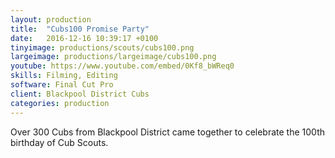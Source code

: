 ```yaml
---
layout: production
title:  "Cubs100 Promise Party"
date:   2016-12-16 10:39:17 +0100
tinyimage: productions/scouts/cubs100.png
largeimage: productions/largeimage/cubs100.png
youtube: https://www.youtube.com/embed/0Kf8_bWReq0
skills: Filming, Editing
software: Final Cut Pro
client: Blackpool District Cubs
categories: production
---
```

<!--The date is in american format, sorry!-->
<!--For the youtube link, copy from the videos page, an example would be 'https://www.youtube.com/embed/rT26VIe_VBQ'-->
<!-- Tinyimage must be 500 x 500 pixels, make background transparent (looks better but optional), url is from the /images directory -->
<!-- Write the description below, no character limit -->

Over 300 Cubs from Blackpool District came together to celebrate the 100th birthday of Cub Scouts. 